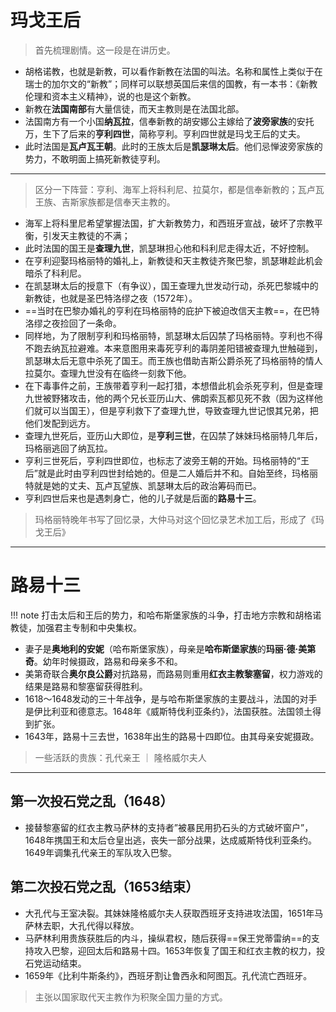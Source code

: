 # 玛戈王后


> 首先梳理剧情。这一段是在讲历史。


- 胡格诺教，也就是新教，可以看作新教在法国的叫法。名称和属性上类似于在瑞士的加尔文的“新教”；同样可以联想英国后来信的国教，有一本书：《新教伦理和资本主义精神》，说的也是这个新教。
- 新教在**法国南部**有大量信徒，而天主教则是在法国北部。
- 法国南方有一个小国**纳瓦拉**，信奉新教的胡安娜公主嫁给了**波旁家族**的安托万，生下了后来的**亨利四世**，简称亨利。亨利四世就是玛戈王后的丈夫。
- 此时法国是**瓦卢瓦王朝**。此时的王族太后是**凯瑟琳太后**。他们忌惮波旁家族的势力，不敢明面上搞死新教徒亨利。


-------


> 区分一下阵营：亨利、海军上将科利尼、拉莫尔，都是信奉新教的；瓦卢瓦王族、吉斯家族都是信奉天主教的。

- 海军上将科里尼希望掌握法国，扩大新教势力，和西班牙宣战，破坏了宗教平衡，引发天主教徒的不满；
- 此时法国的国王是**查理九世**，凯瑟琳担心他和科利尼走得太近，不好控制。
- 在亨利迎娶玛格丽特的婚礼上，新教徒和天主教徒齐聚巴黎，凯瑟琳趁此机会暗杀了科利尼。
- 在凯瑟琳太后的授意下（有争议），国王查理九世发动行动，杀死巴黎城中的新教徒，也就是圣巴特洛缪之夜（1572年）。
- ==当时在巴黎办婚礼的亨利在玛格丽特的庇护下被迫改信天主教==，在巴特洛缪之夜捡回了一条命。
- 同样地，为了限制亨利和玛格丽特，凯瑟琳太后囚禁了玛格丽特。亨利也不得不跑去纳瓦拉避难。本来意图用来毒死亨利的毒阴差阳错被查理九世触碰到，凯瑟琳太后无意中杀死了国王。而王族也借助吉斯公爵杀死了玛格丽特的情人拉莫尔。查理九世没有在临终一刻救下他。
- 在下毒事件之前，王族带着亨利一起打猎，本想借此机会杀死亨利，但是查理九世被野猪攻击，他的两个兄长亚历山大、佛朗索瓦都见死不救（因为这样他们就可以当国王），但是亨利救下了查理九世，导致查理九世记恨其兄弟，把他们发配到远方。
- 查理九世死后，亚历山大即位，是**亨利三世**，在囚禁了妹妹玛格丽特几年后，玛格丽逃回了纳瓦拉。
- 亨利三世死后，亨利四世即位，也标志了波旁王朝的开始。玛格丽特的“王后”就是此时由亨利四世封给她的。但是二人婚后并不和。自始至终，玛格丽特就是她的丈夫、瓦卢瓦望族、凯瑟琳太后的政治筹码而已。
- 亨利四世后来也是遇刺身亡，他的儿子就是后面的**路易十三**。

> 玛格丽特晚年书写了回忆录，大仲马对这个回忆录艺术加工后，形成了《玛戈王后》


-----------


# 路易十三


!!! note 
    打击太后和王后的势力，和哈布斯堡家族的斗争，打击地方宗教和胡格诺教徒，加强君主专制和中央集权。
- 妻子是**奥地利的安妮**（哈布斯堡家族），母亲是**哈布斯堡家族**的**玛丽·德·美第奇**。幼年时候摄政，路易和母亲多不和。
- 美第奇联合**奥尔良公爵**对抗路易，而路易则重用**红衣主教黎塞留**，权力游戏的结果是路易和黎塞留获得胜利。
- 1618～1648发动的三十年战争，是与哈布斯堡家族的主要战斗，法国的对手是伊比利亚和德意志。1648年《威斯特伐利亚条约》，法国获胜。法国领土得到扩张。
- 1643年，路易十三去世，1638年出生的路易十四即位。由其母亲安妮摄政。
  
> 一些活跃的贵族：孔代亲王 ｜ 隆格威尔夫人 

----------------

## 第一次投石党之乱（1648）

- 接替黎塞留的红衣主教马萨林的支持者”被暴民用扔石头的方式破坏窗户”，1648年携国王和太后仓皇出逃，丧失一部分战果，达成威斯特伐利亚条约。1649年调集孔代亲王的军队攻入巴黎。
  

## 第二次投石党之乱（1653结束）

- 大孔代与王室决裂。其妹妹隆格威尔夫人获取西班牙支持进攻法国，1651年马萨林去职，大孔代得以释放。
- 马萨林利用贵族获胜后的内斗，操纵君权，随后获得==保王党蒂雷纳==的支持攻入巴黎，迎回太后和路易十四。1653年恢复了国王和红衣主教的权力，投石党运动结束。
- 1659年《比利牛斯条约》，西班牙割让鲁西永和阿图瓦。孔代流亡西班牙。
> 主张以国家取代天主教作为积聚全国力量的方式。                            